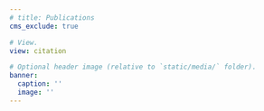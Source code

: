 ```yaml
---
# title: Publications
cms_exclude: true

# View.
view: citation

# Optional header image (relative to `static/media/` folder).
banner:
  caption: ''
  image: ''
---
```

